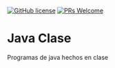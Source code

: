 [![GitHub license](https://img.shields.io/github/license/Naereen/StrapDown.js.svg)](https://github.com/GabrielCrackPro/java-clase/master/LICENSE)
[![PRs Welcome](https://img.shields.io/badge/PRs-welcome-brightgreen.svg?style=flat-square)](https://github.com/GabrielCrackPro/java-clase/pulls)

# Java Clase

Programas de java hechos en clase
